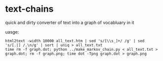 # text-chains
quick and dirty converter of text into a graph of vocabluary in it


uasge:
```
html2text -width 10000 all_text.htm | sed 's/[\\s_]+/ /g' | sed 's/[.|] /.\n/g' | sort | uniq > all_text.txt
time rm -f graph.dot; python ../make_markov_chain.py < all_text.txt > graph.dot; rm -f graph.png; time dot -Tpng graph.dot > graph.png
```
